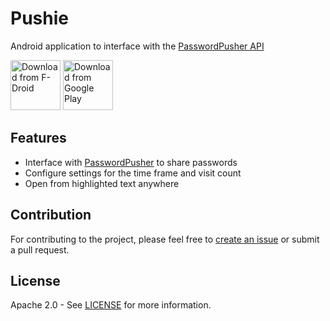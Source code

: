 # Pushie

Android application to interface with the
[PasswordPusher API](https://github.com/pglombardo/PasswordPusher/wiki/Password-API)

[<img src="https://fdroid.gitlab.io/artwork/badge/get-it-on.png"
      alt="Download from F-Droid"
      height="80">](https://f-droid.org/packages/com.chesire.pushie/)
[<img src="https://play.google.com/intl/en_us/badges/images/generic/en_badge_web_generic.png"
      alt="Download from Google Play"
      height="80">
](https://play.google.com/store/apps/details?id=com.chesire.pushie)

<!-- If Application
> Screenshots
-->

## Features

* Interface with
[PasswordPusher](https://github.com/pglombardo/PasswordPusher/wiki/Password-API)
to share passwords
* Configure settings for the time frame and visit count
* Open from highlighted text anywhere

<!--
## Tech Stack
-->

## Contribution

For contributing to the project, please feel free to
[create an issue](https://github.com/Chesire/Pushie/issues/new) or submit a pull
request.

## License

Apache 2.0 - See
[LICENSE](https://github.com/Chesire/Pushie/blob/master/LICENSE) for more
information.
